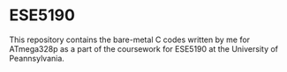 # ESE5190

This repository contains the bare-metal C codes written by me for ATmega328p as a part of the coursework for ESE5190 at the University of Peannsylvania. 

